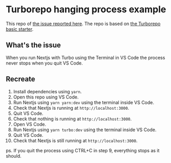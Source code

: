 # Turborepo hanging process example

This repo of [the issue reported here](https://github.com/vercel/turborepo/issues/1802).
The repo is based on [the Turborepo basic starter](https://github.com/vercel/turborepo/tree/main/examples/basic).

## What's the issue

When you run Nextjs with Turbo using the Terminal in VS Code the process never stops when you quit VS Code.

## Recreate

1. Install dependencies using `yarn`.
2. Open this repo using VS Code.
3. Run Nextjs using `yarn yarn:dev` using the terminal inside VS Code.
4. Check that Nextjs is running at `http://localhost:3000`.
5. Quit VS Code.
6. Check that nothing is running at `http://localhost:3000`.
7. Open VS Code.
8. Run Nextjs using `yarn turbo:dev` using the terminal inside VS Code.
9. Quit VS Code.
10. Check that Nextjs is still running at `http://localhost:3000`.

ps. If you quit the process using CTRL+C in step 9, everything stops as it should.
